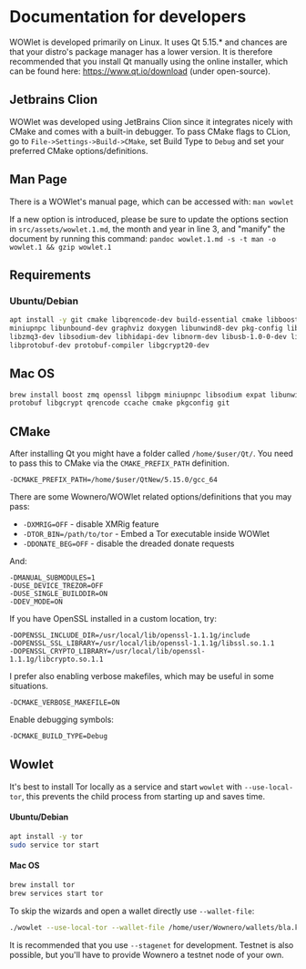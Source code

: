 # Documentation for developers

WOWlet is developed primarily on Linux. It uses Qt 5.15.* and chances are that your 
distro's package manager has a lower version. It is therefore recommended that you install 
Qt manually using the online installer, which can be found here: https://www.qt.io/download 
(under open-source).

## Jetbrains Clion

WOWlet was developed using JetBrains Clion since it integrates nicely 
with CMake and comes with a built-in debugger. To pass CMake flags to CLion, 
go to `File->Settings->Build->CMake`, set Build Type to `Debug` and set your 
preferred CMake options/definitions.

## Man Page

There is a WOWlet's manual page, which can be accessed with: `man wowlet`

If a new option is introduced, please be sure to update the options section in
`src/assets/wowlet.1.md`, the month and year in line 3, and "manify" the document
by running this command: `pandoc wowlet.1.md -s -t man -o wowlet.1 && gzip wowlet.1`

## Requirements

### Ubuntu/Debian

```bash
apt install -y git cmake libqrencode-dev build-essential cmake libboost-all-dev \
miniupnpc libunbound-dev graphviz doxygen libunwind8-dev pkg-config libssl-dev \
libzmq3-dev libsodium-dev libhidapi-dev libnorm-dev libusb-1.0-0-dev libpgm-dev \
libprotobuf-dev protobuf-compiler libgcrypt20-dev
```

## Mac OS

```bash
brew install boost zmq openssl libpgm miniupnpc libsodium expat libunwind-headers \
protobuf libgcrypt qrencode ccache cmake pkgconfig git
```

## CMake

After installing Qt you might have a folder called `/home/$user/Qt/`. You need to pass this to CMake 
via the `CMAKE_PREFIX_PATH` definition.

```
-DCMAKE_PREFIX_PATH=/home/$user/QtNew/5.15.0/gcc_64
```

There are some Wownero/WOWlet related options/definitions that you may pass:

- `-DXMRIG=OFF` - disable XMRig feature
- `-DTOR_BIN=/path/to/tor` - Embed a Tor executable inside WOWlet
- `-DDONATE_BEG=OFF` - disable the dreaded donate requests

And:

```
-DMANUAL_SUBMODULES=1  
-DUSE_DEVICE_TREZOR=OFF 
-DUSE_SINGLE_BUILDDIR=ON 
-DDEV_MODE=ON 
```

If you have OpenSSL installed in a custom location, try:

```
-DOPENSSL_INCLUDE_DIR=/usr/local/lib/openssl-1.1.1g/include 
-DOPENSSL_SSL_LIBRARY=/usr/local/lib/openssl-1.1.1g/libssl.so.1.1 
-DOPENSSL_CRYPTO_LIBRARY=/usr/local/lib/openssl-1.1.1g/libcrypto.so.1.1
```

I prefer also enabling verbose makefiles, which may be useful in some situations.

```
-DCMAKE_VERBOSE_MAKEFILE=ON
```

Enable debugging symbols:

```bash
-DCMAKE_BUILD_TYPE=Debug
```

## Wowlet

It's best to install Tor locally as a service and start `wowlet` with `--use-local-tor`, this 
prevents the child process from starting up and saves time.

#### Ubuntu/Debian

```bash
apt install -y tor
sudo service tor start
```

#### Mac OS

```bash
brew install tor
brew services start tor
```

To skip the wizards and open a wallet directly use `--wallet-file`: 

```bash
./wowlet --use-local-tor --wallet-file /home/user/Wownero/wallets/bla.keys
```

It is recommended that you use `--stagenet` for development. Testnet is also possible, 
but you'll have to provide Wownero a testnet node of your own.
 
